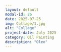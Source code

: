 ```yaml
---
layout: default
modal-id: 26
date: 2025-07-25
img: Collage/1.jpg
alt: "Collage"
project-date: July 2025
category: Oil Painting
description: "Oleo"
---
```

